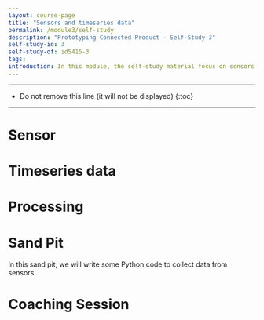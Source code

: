 ```yaml
---
layout: course-page
title: "Sensors and timeseries data"
permalink: /module3/self-study
description: "Prototyping Connected Product - Self-Study 3"
self-study-id: 3
self-study-of: id5415-3
tags:
introduction: In this module, the self-study material focus on sensors and the data they generate in the form of timeseries. We will explore the most common sensors with their challenges and opportunities. We will introduce the concept of event as data point input the system and triggers actions. Finally, we will distinguish between different options of data processing.
---
```


---

* Do not remove this line (it will not be displayed)
{:toc}

---

# Sensor


# Timeseries data


# Processing


# Sand Pit

In this sand pit, we will write some Python code to collect data from sensors.


# Coaching Session